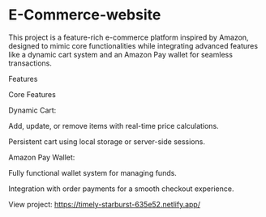 # E-Commerce-website
This project is a feature-rich e-commerce platform inspired by Amazon, designed to mimic core functionalities while integrating advanced features like a dynamic cart system and an Amazon Pay wallet for seamless transactions.

Features

Core Features

Dynamic Cart:

Add, update, or remove items with real-time price calculations.

Persistent cart using local storage or server-side sessions.

Amazon Pay Wallet:

Fully functional wallet system for managing funds.

Integration with order payments for a smooth checkout experience.

View project: https://timely-starburst-635e52.netlify.app/
